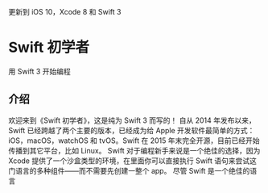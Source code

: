更新到 iOS 10，Xcode 8 和 Swift 3

# Swift 初学者
用 Swift 3 开始编程

## 介绍
欢迎来到《Swift 初学者》，这是纯为 Swift 3 而写的！
自从 2014 年发布以来，Swift 已经跨越了两个主要的版本，已经成为给 Apple 开发软件最简单的方式：iOS，macOS，watchOS 和 tvOS。Swift 在 2015 年末完全开源，目前已经开始传播到其它平台，比如 Linux。
Swift 对于编程新手来说是一个绝佳的选择，因为 Xcode 提供了一个沙盒类型的环境，在里面你可以直接执行 Swift 语句来尝试这门语言的多种组件——而不需要先创建一整个 app。
尽管 Swift 是一个绝佳的语言